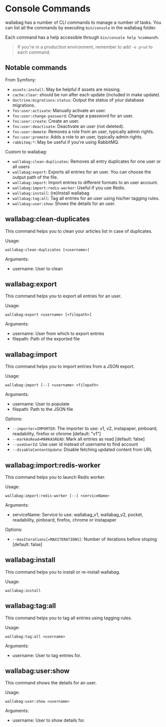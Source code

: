 Console Commands
================

wallabag has a number of CLI commands to manage a number of tasks. You
can list all the commands by executing `bin/console` in the wallabag
folder.

Each command has a help accessible through `bin/console help %command%`.

> If you're in a production environment, remember to add `-e prod` to each
command.

Notable commands
----------------

From Symfony:

 - `assets:install`: May be helpful if assets are missing.
 - `cache:clear`: should be run after each update (included in make update).
 - `doctrine:migrations:status`: Output the status of your database migrations.
 - `fos:user:activate`: Manually activate an user.
 - `fos:user:change-password`: Change a password for an user.
 - `fos:user:create`: Create an user.
 - `fos:user:deactivate`: Deactivate an user (not deleted).
 - `fos:user:demote`: Removes a role from an user, typically admin rights.
 - `fos:user:promote`: Adds a role to an user, typically admin rights.
 - `rabbitmq:*`: May be useful if you're using RabbitMQ.

Custom to wallabag:

 - `wallabag:clean-duplicates`: Removes all entry duplicates for one user or all users
 - `wallabag:export`: Exports all entries for an user. You can choose the output path of the file.
 - `wallabag:import`: Import entries to different formats to an user account.
 - `wallabag:import:redis-worker`: Useful if you use Redis.
 - `wallabag:install`: (re)Install wallabag
 - `wallabag:tag:all`: Tag all entries for an user using his/her tagging rules.
 - `wallabag:user:show`: Shows the details for an user.

wallabag:clean-duplicates
-------------------------

This command helps you to clean your articles list in case of duplicates.

Usage:

```
wallabag:clean-duplicates [<username>]
```

Arguments:

 - username: User to clean


wallabag:export
---------------

This command helps you to export all entries for an user.

Usage:

```
wallabag:export <username> [<filepath>]
```

Arguments:

 - username: User from which to export entries
 - filepath: Path of the exported file


wallabag:import
---------------

This command helps you to import entries from a JSON export.

Usage:

```
wallabag:import [--] <username> <filepath>
```

Arguments:

 - username: User to populate
 - filepath: Path to the JSON file

Options:

 - `--importer=IMPORTER`: The importer to use: v1, v2, instapaper, pinboard, readability, firefox or chrome [default: "v1"]
 - `--markAsRead=MARKASREAD`: Mark all entries as read [default: false]
 - `--useUserId`: Use user id instead of username to find account
 - `--disableContentUpdate`: Disable fetching updated content from URL


wallabag:import:redis-worker
----------------------------

This command helps you to launch Redis worker.

Usage:

```
wallabag:import:redis-worker [--] <serviceName>
```

Arguments:

 - serviceName: Service to use: wallabag_v1, wallabag_v2, pocket, readability, pinboard, firefox, chrome or instapaper

Options:

 - `--maxIterations[=MAXITERATIONS]`: Number of iterations before stoping [default: false]


wallabag:install
----------------

This command helps you to install or re-install wallabag.

Usage:

```
wallabag:install
```


wallabag:tag:all
----------------

This command helps you to tag all entries using tagging rules.

Usage:

```
wallabag:tag:all <username>
```

Arguments:
 - username: User to tag entries for.


wallabag:user:show
------------------

This command shows the details for an user.

Usage:

```
wallabag:user:show <username>
```

Arguments:
 - username: User to show details for.
